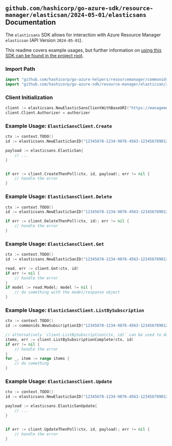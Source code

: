 
## `github.com/hashicorp/go-azure-sdk/resource-manager/elasticsan/2024-05-01/elasticsans` Documentation

The `elasticsans` SDK allows for interaction with Azure Resource Manager `elasticsan` (API Version `2024-05-01`).

This readme covers example usages, but further information on [using this SDK can be found in the project root](https://github.com/hashicorp/go-azure-sdk/tree/main/docs).

### Import Path

```go
import "github.com/hashicorp/go-azure-helpers/resourcemanager/commonids"
import "github.com/hashicorp/go-azure-sdk/resource-manager/elasticsan/2024-05-01/elasticsans"
```


### Client Initialization

```go
client := elasticsans.NewElasticSansClientWithBaseURI("https://management.azure.com")
client.Client.Authorizer = authorizer
```


### Example Usage: `ElasticSansClient.Create`

```go
ctx := context.TODO()
id := elasticsans.NewElasticSanID("12345678-1234-9876-4563-123456789012", "example-resource-group", "elasticSanValue")

payload := elasticsans.ElasticSan{
	// ...
}


if err := client.CreateThenPoll(ctx, id, payload); err != nil {
	// handle the error
}
```


### Example Usage: `ElasticSansClient.Delete`

```go
ctx := context.TODO()
id := elasticsans.NewElasticSanID("12345678-1234-9876-4563-123456789012", "example-resource-group", "elasticSanValue")

if err := client.DeleteThenPoll(ctx, id); err != nil {
	// handle the error
}
```


### Example Usage: `ElasticSansClient.Get`

```go
ctx := context.TODO()
id := elasticsans.NewElasticSanID("12345678-1234-9876-4563-123456789012", "example-resource-group", "elasticSanValue")

read, err := client.Get(ctx, id)
if err != nil {
	// handle the error
}
if model := read.Model; model != nil {
	// do something with the model/response object
}
```


### Example Usage: `ElasticSansClient.ListBySubscription`

```go
ctx := context.TODO()
id := commonids.NewSubscriptionID("12345678-1234-9876-4563-123456789012")

// alternatively `client.ListBySubscription(ctx, id)` can be used to do batched pagination
items, err := client.ListBySubscriptionComplete(ctx, id)
if err != nil {
	// handle the error
}
for _, item := range items {
	// do something
}
```


### Example Usage: `ElasticSansClient.Update`

```go
ctx := context.TODO()
id := elasticsans.NewElasticSanID("12345678-1234-9876-4563-123456789012", "example-resource-group", "elasticSanValue")

payload := elasticsans.ElasticSanUpdate{
	// ...
}


if err := client.UpdateThenPoll(ctx, id, payload); err != nil {
	// handle the error
}
```
